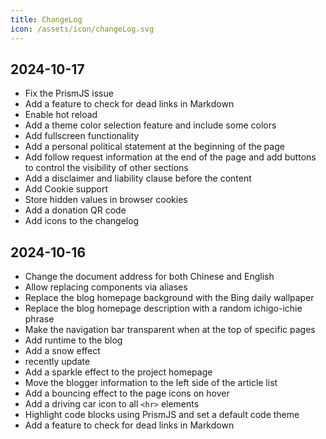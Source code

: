 ```yaml
---
title: ChangeLog
icon: /assets/icon/changeLog.svg
---
```

## 2024-10-17

- Fix the PrismJS issue
- Add a feature to check for dead links in Markdown
- Enable hot reload
- Add a theme color selection feature and include some colors
- Add fullscreen functionality
- Add a personal political statement at the beginning of the page
- Add follow request information at the end of the page and add buttons to control the visibility of other sections
- Add a disclaimer and liability clause before the content
- Add Cookie support
- Store hidden values in browser cookies
- Add a donation QR code
- Add icons to the changelog


## 2024-10-16

- Change the document address for both Chinese and English
- Allow replacing components via aliases
- Replace the blog homepage background with the Bing daily wallpaper
- Replace the blog homepage description with a random ichigo-ichie phrase
- Make the navigation bar transparent when at the top of specific pages
- Add runtime to the blog
- Add a snow effect
- recently update
- Add a sparkle effect to the project homepage
- Move the blogger information to the left side of the article list
- Add a bouncing effect to the page icons on hover
- Add a driving car icon to all `<hr>` elements
- Highlight code blocks using PrismJS and set a default code theme
- Add a feature to check for dead links in Markdown